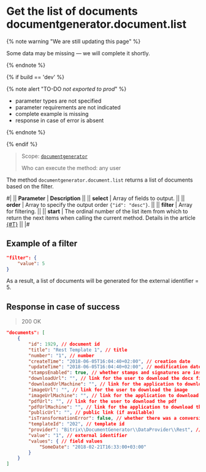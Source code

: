 # Get the list of documents documentgenerator.document.list

{% note warning "We are still updating this page" %}

Some data may be missing — we will complete it shortly.

{% endnote %}

{% if build == 'dev' %}

{% note alert "TO-DO _not exported to prod_" %}

- parameter types are not specified
- parameter requirements are not indicated
- complete example is missing
- response in case of error is absent

{% endnote %}

{% endif %}

> Scope: [`documentgenerator`](../scopes/permissions.md)
>
> Who can execute the method: any user

The method `documentgenerator.document.list` returns a list of documents based on the filter.

#|
|| **Parameter** | **Description** ||
|| **select** | Array of fields to output. ||
|| **order** | Array to specify the output order `{"id": "desc"}`. ||
|| **filter** | Array for filtering. ||
|| **start** | The ordinal number of the list item from which to return the next items when calling the current method. Details in the article [{#T}](../how-to-call-rest-api/list-methods-pecularities.md) ||
|#

## Example of a filter

```json
"filter": {
    "value": 5
}
```

As a result, a list of documents will be generated for the external identifier = 5.

## Response in case of success

> 200 OK

```json
"documents": [
    {
        "id": 1929, // document id
        "title": "Rest Template 1", // title
        "number": "1", // number
        "createTime": "2018-06-05T16:04:40+02:00", // creation date
        "updateTime": "2018-06-05T16:04:40+02:00", // modification date
        "stampsEnabled": true, // whether stamps and signatures are inserted
        "downloadUrl": "", // link for the user to download the docx file
        "downloadUrlMachine": "", // link for the application to download the docx file
        "imageUrl": "", // link for the user to download the image
        "imageUrlMachine": "", // link for the application to download the image
        "pdfUrl": "", // link for the user to download the pdf
        "pdfUrlMachine": "", // link for the application to download the pdf
        "publicUrl": "", // public link (if available)
        "isTransformationError": false, // whether there was a conversion error
        "templateId": "202", // template id
        "provider": "Bitrix\\DocumentGenerator\\DataProvider\\Rest", // provider code
        "value": "1", // external identifier
        "values": { // field values
            "SomeDate": "2018-02-21T16:33:00+03:00"
        }
    }
]
```